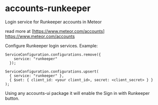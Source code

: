 # accounts-runkeeper

Login service for Runkeeper accounts in Meteor

read more at [https://www.meteor.com/accounts] https://www.meteor.com/accounts


Configure Runkeeper login services. Example:
```
ServiceConfiguration.configurations.remove({
    service: "runkeeper"
  });
  
ServiceConfiguration.configurations.upsert(
  { service: "runkeeper" },
  { $set: { client_id: <your client_id>, secret: <client_secret> } }
);

```

Using any accounts-ui package it will enable the Sign in with Runkeeper button.